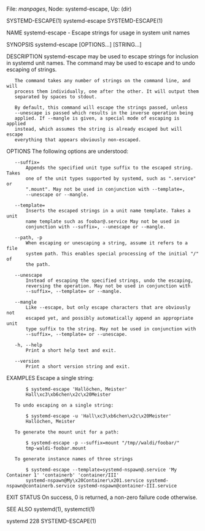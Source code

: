 File: *manpages*,  Node: systemd-escape,  Up: (dir)

SYSTEMD-ESCAPE(1)               systemd-escape               SYSTEMD-ESCAPE(1)



NAME
       systemd-escape - Escape strings for usage in system unit names

SYNOPSIS
       systemd-escape [OPTIONS...] [STRING...]

DESCRIPTION
       systemd-escape may be used to escape strings for inclusion in systemd
       unit names. The command may be used to escape and to undo escaping of
       strings.

       The command takes any number of strings on the command line, and will
       process them individually, one after the other. It will output them
       separated by spaces to stdout.

       By default, this command will escape the strings passed, unless
       --unescape is passed which results in the inverse operation being
       applied. If --mangle is given, a special mode of escaping is applied
       instead, which assumes the string is already escaped but will escape
       everything that appears obviously non-escaped.

OPTIONS
       The following options are understood:

       --suffix=
           Appends the specified unit type suffix to the escaped string. Takes
           one of the unit types supported by systemd, such as ".service" or
           ".mount". May not be used in conjunction with --template=,
           --unescape or --mangle.

       --template=
           Inserts the escaped strings in a unit name template. Takes a unit
           name template such as foobar@.service May not be used in
           conjunction with --suffix=, --unescape or --mangle.

       --path, -p
           When escaping or unescaping a string, assume it refers to a file
           system path. This enables special processing of the initial "/" of
           the path.

       --unescape
           Instead of escaping the specified strings, undo the escaping,
           reversing the operation. May not be used in conjunction with
           --suffix=, --template= or --mangle.

       --mangle
           Like --escape, but only escape characters that are obviously not
           escaped yet, and possibly automatically append an appropriate unit
           type suffix to the string. May not be used in conjunction with
           --suffix=, --template= or --unescape.

       -h, --help
           Print a short help text and exit.

       --version
           Print a short version string and exit.

EXAMPLES
       Escape a single string:

           $ systemd-escape 'Hallöchen, Meister'
           Hall\xc3\xb6chen\x2c\x20Meister

       To undo escaping on a single string:

           $ systemd-escape -u 'Hall\xc3\xb6chen\x2c\x20Meister'
           Hallöchen, Meister

       To generate the mount unit for a path:

           $ systemd-escape -p --suffix=mount "/tmp//waldi/foobar/"
           tmp-waldi-foobar.mount

       To generate instance names of three strings

           $ systemd-escape --template=systemd-nspawn@.service 'My Container 1' 'containerb' 'container/III'
           systemd-nspawn@My\x20Container\x201.service systemd-nspawn@containerb.service systemd-nspawn@container-III.service

EXIT STATUS
       On success, 0 is returned, a non-zero failure code otherwise.

SEE ALSO
       systemd(1), systemctl(1)



systemd 228                                                  SYSTEMD-ESCAPE(1)
